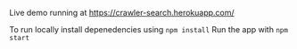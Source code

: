 Live demo running at https://crawler-search.herokuapp.com/

To run locally install depenedencies using ``npm install``
Run the app with ``npm start``